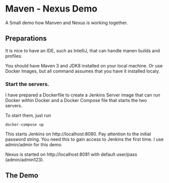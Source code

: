 # Maven - Nexus Demo

A Small demo how Manven and Nexus is working together.

## Preparations

It is nice to have an IDE, such as IntelliJ, that can handle manen builds and profiles.

You should have Maven 3 and JDK8 installed on your local machine. Or use Docker Images, but
all command assumes that you have it installed localy.

### Start the servers.

I have prepared a Dockerfile to create a Jenkins Server image that can run Docker within Docker and 
a Docker Compose file that starts the two servers.

To start them, just run
```commandline
docker-compose up
```

This starts Jenkins on http://localhost:8080. Pay attention to the initial password string. You need
this to gain access to Jenkins the first time. I use admin/admin for this demo.

Nexus is started on http://localhost:8081 with default user/pass (admin/admin123).

## The Demo




